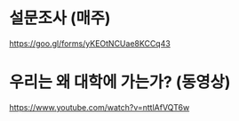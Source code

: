 # 설문조사 (매주)
https://goo.gl/forms/yKEOtNCUae8KCCq43

# 우리는 왜 대학에 가는가? (동영상)
https://www.youtube.com/watch?v=nttlAfVQT6w
